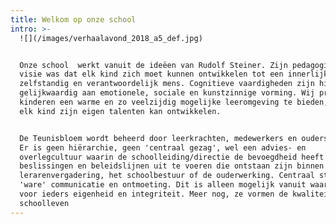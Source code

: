 ```yaml
---
title: Welkom op onze school
intro: >-
  ![](/images/verhaalavond_2018_a5_def.jpg)


  Onze school  werkt vanuit de ideëen van Rudolf Steiner. Zijn pedagogische
  visie was dat elk kind zich moet kunnen ontwikkelen tot een innerlijk vrij,
  zelfstandig en verantwoordelijk mens. Cognitieve vaardigheden zijn hierbij
  gelijkwaardig aan emotionele, sociale en kunstzinnige vorming. Wij proberen
  kinderen een warme en zo veelzijdig mogelijke leeromgeving te bieden, waarin
  elk kind zijn eigen talenten kan ontwikkelen.


  De Teunisbloem wordt beheerd door leerkrachten, medewerkers en ouders samen.
  Er is geen hiërarchie, geen 'centraal gezag', wel een advies- en
  overlegcultuur waarin de schoolleiding/directie de bevoegdheid heeft
  beslissingen en beleidslijnen uit te voeren die ontstaan zijn binnen de
  lerarenvergadering, het schoolbestuur of de ouderwerking. Centraal staan
  'ware' communicatie en ontmoeting. Dit is alleen mogelijk vanuit waardering
  voor ieders eigenheid en integriteit. Meer nog, ze vormen de kwaliteit van het
  schoolleven
---
```


